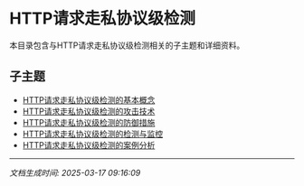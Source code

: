 # HTTP请求走私协议级检测

本目录包含与HTTP请求走私协议级检测相关的子主题和详细资料。

## 子主题

- [HTTP请求走私协议级检测的基本概念](http-smuggling-detect/basic-concepts.md)
- [HTTP请求走私协议级检测的攻击技术](http-smuggling-detect/attack-techniques.md)
- [HTTP请求走私协议级检测的防御措施](http-smuggling-detect/defense-measures.md)
- [HTTP请求走私协议级检测的检测与监控](http-smuggling-detect/detection-monitoring.md)
- [HTTP请求走私协议级检测的案例分析](http-smuggling-detect/case-studies.md)

---

*文档生成时间: 2025-03-17 09:16:09*
